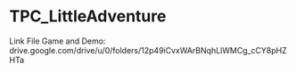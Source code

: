 # TPC_LittleAdventure
Link File Game and Demo: drive.google.com/drive/u/0/folders/12p49iCvxWArBNqhLlWMCg_cCY8pHZHTa 

